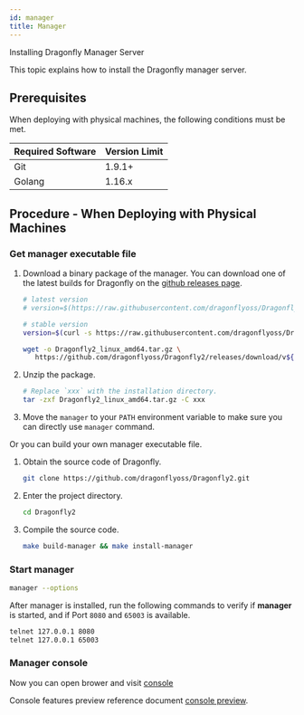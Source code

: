 ```yaml
---
id: manager
title: Manager
---
```


Installing Dragonfly Manager Server

This topic explains how to install the Dragonfly manager server.

## Prerequisites

When deploying with physical machines, the following conditions must be met.

| Required Software | Version Limit |
| ----------------- | ------------- |
| Git               | 1.9.1+        |
| Golang            | 1.16.x        |

## Procedure - When Deploying with Physical Machines

### Get manager executable file

1. Download a binary package of the manager. You can download
   one of the latest builds for Dragonfly on
   the [github releases page](https://github.com/dragonflyoss/Dragonfly2/releases).

   ```sh
   # latest version
   # version=$(https://raw.githubusercontent.com/dragonflyoss/Dragonfly2/main/version/version.latest)

   # stable version
   version=$(curl -s https://raw.githubusercontent.com/dragonflyoss/Dragonfly2/main/version/version.stable)

   wget -o Dragonfly2_linux_amd64.tar.gz \
      https://github.com/dragonflyoss/Dragonfly2/releases/download/v${version}/Dragonfly2_${version}_linux_amd64.tar.gz
   ```

2. Unzip the package.

   ```sh
   # Replace `xxx` with the installation directory.
   tar -zxf Dragonfly2_linux_amd64.tar.gz -C xxx
   ```

3. Move the `manager` to your `PATH` environment variable
   to make sure you can directly use `manager` command.

Or you can build your own manager executable file.

1. Obtain the source code of Dragonfly.

   ```sh
   git clone https://github.com/dragonflyoss/Dragonfly2.git
   ```

2. Enter the project directory.

   ```sh
   cd Dragonfly2
   ```

3. Compile the source code.

   ```sh
   make build-manager && make install-manager
   ```

### Start manager

```sh
manager --options
```

After manager is installed, run the following commands to
verify if **manager** is started, and if Port `8080` and `65003` is available.

```sh
telnet 127.0.0.1 8080
telnet 127.0.0.1 65003
```

### Manager console

Now you can open brower and visit [console](http://localhost:8080)

Console features preview reference document
[console preview](../../../reference/manage-console.md).
